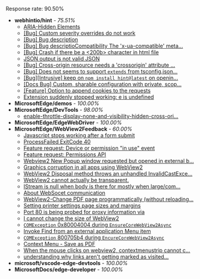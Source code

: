 Response rate: 90.50%

* **webhintio/hint** - _75.51%_
  * [ARIA-Hidden Elements ](https://github.com/webhintio/hint/issues/5157)
  * [[Bug] Custom severity overrides do not work](https://github.com/webhintio/hint/issues/5155)
  * [[Bug] Bug description](https://github.com/webhintio/hint/issues/5127)
  * [[Bug] Bug descriptioCompatibility The 'x-ua-compatible' meta...](https://github.com/webhintio/hint/issues/5118)
  * [[Bug] Crash if there be a <200b> character in html file](https://github.com/webhintio/hint/issues/5082)
  * [JSON output is not valid JSON](https://github.com/webhintio/hint/issues/5081)
  * [[Bug] Cross-origin resource needs a 'crossorigin' attribute ...](https://github.com/webhintio/hint/issues/5054)
  * [[Bug] Does not seems to support `extends` from tsconfig.json...](https://github.com/webhintio/hint/issues/5035)
  * [[Bug][Intrusive] keep on `npm install hint@latest` on openin...](https://github.com/webhintio/hint/issues/5034)
  * [[Docs Bug] Custom, sharable configuration with private, scop...](https://github.com/webhintio/hint/issues/5134)
  * [[Feature] Option to append cookies to the requests](https://github.com/webhintio/hint/issues/5079)
  * [Extension suddenly stopped working: e is undefined](https://github.com/webhintio/hint/issues/5078)
* **MicrosoftEdge/demos** - _100.00%_
* **MicrosoftEdge/DevTools** - _98.00%_
  * [enable-throttle-display-none-and-visibility-hidden-cross-ori...](https://github.com/MicrosoftEdge/DevTools/issues/3)
* **MicrosoftEdge/EdgeWebDriver** - _100.00%_
* **MicrosoftEdge/WebView2Feedback** - _60.00%_
  * [Javascript stops working after a form submit](https://github.com/MicrosoftEdge/WebView2Feedback/issues/2430)
  * [ProcessFailed ExitCode 40](https://github.com/MicrosoftEdge/WebView2Feedback/issues/2429)
  * [Feature request: Device or permission "in use" event](https://github.com/MicrosoftEdge/WebView2Feedback/issues/2428)
  * [Feature request: Permissions API](https://github.com/MicrosoftEdge/WebView2Feedback/issues/2427)
  * [Webview2 New Popup window requested but opened in external b...](https://github.com/MicrosoftEdge/WebView2Feedback/issues/2425)
  * [Graphics corruption in all apps using WebView2](https://github.com/MicrosoftEdge/WebView2Feedback/issues/2421)
  * [WebView2 Disposal method throws an unhandled InvalidCastExce...](https://github.com/MicrosoftEdge/WebView2Feedback/issues/2420)
  * [WebView2 cannot  actually be transparent.](https://github.com/MicrosoftEdge/WebView2Feedback/issues/2419)
  * [IStream is null when body is there for mostly when large/com...](https://github.com/MicrosoftEdge/WebView2Feedback/issues/2417)
  * [About WebSocet communication ](https://github.com/MicrosoftEdge/WebView2Feedback/issues/2413)
  * [WebView2-Change PDF page programmatically (without reloading...](https://github.com/MicrosoftEdge/WebView2Feedback/issues/2409)
  * [Setting printer settings page sizes and margins](https://github.com/MicrosoftEdge/WebView2Feedback/issues/2389)
  * [Port 80 is being probed for proxy information via ](https://github.com/MicrosoftEdge/WebView2Feedback/issues/2432)
  * [I cannot change the size of WebView2](https://github.com/MicrosoftEdge/WebView2Feedback/issues/2411)
  * [`COMException` 0x80004004 during `EnsureCoreWebView2Async`](https://github.com/MicrosoftEdge/WebView2Feedback/issues/2410)
  * [Invoke Find from an external application Menu item](https://github.com/MicrosoftEdge/WebView2Feedback/issues/2405)
  * [`COMException` 800705b4 during `EncureCoreWebView2Async`](https://github.com/MicrosoftEdge/WebView2Feedback/issues/2400)
  * [Context Menu - Save as PDF](https://github.com/MicrosoftEdge/WebView2Feedback/issues/2393)
  * [When the mouse clicks on webview2, contextmenustrip cannot c...](https://github.com/MicrosoftEdge/WebView2Feedback/issues/2383)
  * [understanding why links aren't getting marked as visited...](https://github.com/MicrosoftEdge/WebView2Feedback/issues/2378)
* **microsoft/vscode-edge-devtools** - _100.00%_
* **MicrosoftDocs/edge-developer** - _100.00%_